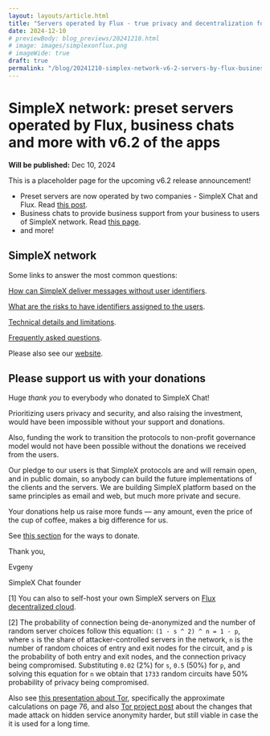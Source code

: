 ```yaml
---
layout: layouts/article.html
title: "Servers operated by Flux - true privacy and decentralization for all users"
date: 2024-12-10
# previewBody: blog_previews/20241210.html
# image: images/simplexonflux.png
# imageWide: true
draft: true
permalink: "/blog/20241210-simplex-network-v6-2-servers-by-flux-business-chats.html"
---
```


# SimpleX network: preset servers operated by Flux, business chats and more with v6.2 of the apps

**Will be published:** Dec 10, 2024

This is a placeholder page for the upcoming v6.2 release announcement!

- Preset servers are now operated by two companies - SimpleX Chat and Flux. Read [this post](./20241125-servers-operated-by-flux-true-privacy-and-decentralization-for-all-users.md).
- Business chats to provide business support from your business to users of SimpleX network. Read [this page](../docs/BUSINESS.md).
- and more!

## SimpleX network

Some links to answer the most common questions:

[How can SimpleX deliver messages without user identifiers](./20220511-simplex-chat-v2-images-files.md#the-first-messaging-platform-without-user-identifiers).

[What are the risks to have identifiers assigned to the users](./20220711-simplex-chat-v3-released-ios-notifications-audio-video-calls-database-export-import-protocol-improvements.md#why-having-users-identifiers-is-bad-for-the-users).

[Technical details and limitations](https://github.com/simplex-chat/simplex-chat#privacy-and-security-technical-details-and-limitations).

[Frequently asked questions](../docs/FAQ.md).

Please also see our [website](https://simplex.chat).

## Please support us with your donations

Huge *thank you* to everybody who donated to SimpleX Chat!

Prioritizing users privacy and security, and also raising the investment, would have been impossible without your support and donations.

Also, funding the work to transition the protocols to non-profit governance model would not have been possible without the donations we received from the users.

Our pledge to our users is that SimpleX protocols are and will remain open, and in public domain, so anybody can build the future implementations of the clients and the servers. We are building SimpleX platform based on the same principles as email and web, but much more private and secure.

Your donations help us raise more funds &mdash; any amount, even the price of the cup of coffee, makes a big difference for us.

See [this section](https://github.com/simplex-chat/simplex-chat/#please-support-us-with-your-donations) for the ways to donate.

Thank you,

Evgeny

SimpleX Chat founder

[1] You can also to self-host your own SimpleX servers on [Flux decentralized cloud](https://home.runonflux.io/apps/marketplace?q=simplex).

[2] The probability of connection being de-anonymized and the number of random server choices follow this equation: `(1 - s ^ 2) ^ n = 1 - p`, where `s` is the share of attacker-controlled servers in the network, `n` is the number of random choices of entry and exit nodes for the circuit, and `p` is the probability of both entry and exit nodes, and the connection privacy being compromised. Substituting `0.02` (2%) for `s`, `0.5` (50%) for `p`, and solving this equation for `n` we obtain that `1733` random circuits have 50% probability of privacy being compromised.

Also see [this presentation about Tor](https://ritter.vg/p/tor-v1.6.pdf), specifically the approximate calculations on page 76, and also [Tor project post](https://blog.torproject.org/announcing-vanguards-add-onion-services/) about the changes that made attack on hidden service anonymity harder, but still viable in case the it is used for a long time.

